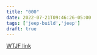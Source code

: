 ```yaml
---
title: "000"
date: 2022-07-21T09:46:26-05:00
tags: ['jeep-build','jeep']
draft: true
---
```

[WTJF link]()
